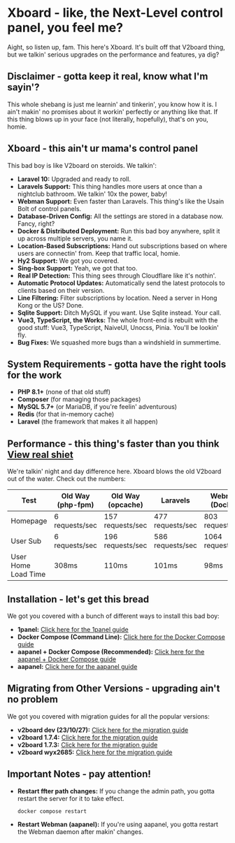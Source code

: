 # Xboard - like, the Next-Level control panel, you feel me?

Aight, so listen up, fam. This here's Xboard. It's built off that V2board thing, but we talkin' serious upgrades on the performance and features, ya dig?

## Disclaimer - gotta keep it real, know what I'm sayin'?

This whole shebang is just me learnin' and tinkerin', you know how it is. I ain't makin' no promises about it workin' perfectly or anything like that. If this thing blows up in your face (not literally, hopefully),  that's on you, homie. 

## Xboard - this ain't ur mama's control panel

This bad boy is like V2board on steroids. We talkin':

* **Laravel 10:** Upgraded and ready to roll.
* **Laravels Support:**  This thing handles more users at once than a nightclub bathroom. We talkin' 10x the power, baby!
* **Webman Support:** Even faster than Laravels. This thing's like the Usain Bolt of control panels.
* **Database-Driven Config:**  All the settings are stored in a database now. Fancy, right?
* **Docker & Distributed Deployment:** Run this bad boy anywhere, split it up across multiple servers, you name it.
* **Location-Based Subscriptions:** Hand out subscriptions based on where users are connectin' from. Keep that traffic local, homie.
* **Hy2 Support:** We got you covered.
* **Sing-box Support:** Yeah, we got that too.
* **Real IP Detection:** This thing sees through Cloudflare like it's nothin'.
* **Automatic Protocol Updates:** Automatically send the latest protocols to clients based on their version.
* **Line Filtering:** Filter subscriptions by location.  Need a server in Hong Kong or the US?  Done.
* **Sqlite Support:** Ditch MySQL if you want.  Use Sqlite instead. Your call.
* **Vue3, TypeScript, the Works:**  The whole front-end is rebuilt with the good stuff: Vue3, TypeScript, NaiveUI, Unocss, Pinia. You'll be lookin' fly. 
* **Bug Fixes:** We squashed more bugs than a windshield in summertime.

## System Requirements -  gotta have the right tools for the work

* **PHP 8.1+** (none of that old stuff)
* **Composer** (for managing those packages)
* **MySQL 5.7+** (or MariaDB, if you're feelin' adventurous)
* **Redis** (for that in-memory cache)
* **Laravel** (the framework that makes it all happen)

## Performance -  this thing's faster than you think [View real shiet](./docs/Performance.md)

We're talkin' night and day difference here. Xboard blows the old V2board out of the water. Check out the numbers:

| Test        | Old Way (php-fpm) | Old Way (opcache) | Laravels | Webman (Docker) |
|-------------|-------------------|--------------------|----------|-----------------|
| Homepage   | 6 requests/sec   | 157 requests/sec   | 477 requests/sec  | 803 requests/sec |
| User Sub  | 6 requests/sec   | 196 requests/sec   | 586 requests/sec  | 1064 requests/sec|
| User Home Load Time | 308ms       | 110ms          | 101ms     | 98ms            |

## Installation - let's get this bread

We got you covered with a bunch of different ways to install this bad boy:

* **1panel:**  [Click here for the 1panel guide](./docs/1panel安装指南.md)
* **Docker Compose (Command Line):**  [Click here for the Docker Compose guide](./docs/docker-compose安装指南.md)
* **aapanel + Docker Compose (Recommended):**  [Click here for the aapanel + Docker Compose guide](./docs/aapanel+docker安装指南.md)
* **aapanel:**  [Click here for the aapanel guide](./docs/aapanel安装指南.md)

## Migrating from Other Versions -  upgrading ain't no problem

We got you covered with migration guides for all the popular versions:

* **v2board dev (23/10/27):** [Click here for the migration guide](./docs/v2b_dev迁移指南.md)
* **v2board 1.7.4:** [Click here for the migration guide](./docs/v2b_1.7.4迁移指南.md)
* **v2board 1.7.3:** [Click here for the migration guide](./docs/v2b_1.7.3迁移指南.md)
* **v2board wyx2685:**  [Click here for the migration guide](./docs/v2b_wyx2685迁移指南.md)

## Important Notes -  pay attention!

* **Restart ffter path changes:** If you change the admin path, you gotta restart the server for it to take effect. 
   ```
   docker compose restart
   ```
* **Restart Webman (aapanel):**  If you're using aapanel, you gotta restart the Webman daemon after makin' changes. 
